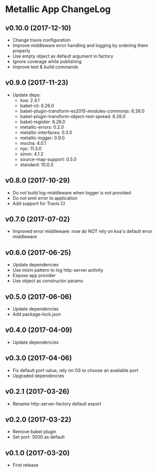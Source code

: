 # Metallic App ChangeLog

## v0.10.0 (2017-12-10)

 - Change travis configuration
 - Improve middleware error handling and logging by ordering them properly
 - Use empty object as default argument in factory
 - Ignore coverage while publishing
 - Improve test & build commands


## v0.9.0 (2017-11-23)

 - Update deps:
   + koa: 2.4.1
   + babel-cli: 6.26.0
   + babel-plugin-transform-es2015-modules-commonjs: 6.26.0
   + babel-plugin-transform-object-rest-spread: 6.26.0
   + babel-register: 6.26.0
   + metallic-errors: 0.2.0
   + metallic-interfaces: 0.3.0
   + metallic-logger: 0.9.0
   + mocha: 4.0.1
   + nyc: 11.3.0
   + sinon: 4.1.2
   + source-map-support: 0.5.0
   + standard: 10.0.3


## v0.8.0 (2017-10-29)

 - Do not build log-middleware when logger is not provided
 - Do not emit error to application
 - Add support for Travis CI


## v0.7.0 (2017-07-02)

 - Improved error middleware: now do NOT rely on koa's default error middleware


## v0.6.0 (2017-06-25)

 - Update dependencies
 - Use mixin pattern to log http-server activity
 - Expose app provider
 - Use object as constructor params


## v0.5.0 (2017-06-06)

 - Update dependencies
 - Add package-lock.json


## v0.4.0 (2017-04-09)

 - Update dependencies


## v0.3.0 (2017-04-06)

 - Fix default port value, rely on OS to choose an available port
 - Upgraded dependencies


## v0.2.1 (2017-03-26)

 - Rename http-server-factory default export


## v0.2.0 (2017-03-22)

 - Remove babel plugin
 - Set port: 3000 as default


## v0.1.0 (2017-03-20)

 - First release
